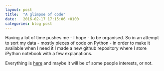 ```yaml
---
layout: post
title:  "A glimpse of code"
date:   2016-02-17 17:15:06 +0100
categories: blog post
---
```

Having a lot of time pushes me - I hope - to be organised. So in an attempt to sort my data - mostly pieces of code on Python - in order to make it available when I need it I made a new github repository where I store iPython notebook with a few explanations.

Everything is [here][link-randomnotebooks] and maybe it will be of some people interests, or not.

[link-randomnotebooks]: https://github.com/mrbonsoir/random_notebooks
